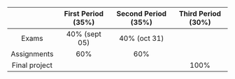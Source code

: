 |                 | First Period (35%) | Second Period (35%) | Third Period (30%) |
|:---------------:|:------------------:|:-------------------:|:------------------:|
|  Exams          |         40% (sept 05)       |         40% (oct 31)         |                    |
|  Assignments    |         60%        |         60%         |                    |
|  Final project  |                    |                     |         100%       |
